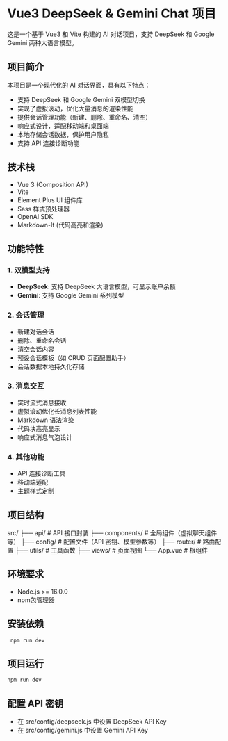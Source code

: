 # Vue3 DeepSeek & Gemini Chat 项目

这是一个基于 Vue3 和 Vite 构建的 AI 对话项目，支持 DeepSeek 和 Google Gemini 两种大语言模型。

## 项目简介

本项目是一个现代化的 AI 对话界面，具有以下特点：
- 支持 DeepSeek 和 Google Gemini 双模型切换
- 实现了虚拟滚动，优化大量消息的渲染性能
- 提供会话管理功能（新建、删除、重命名、清空）
- 响应式设计，适配移动端和桌面端
- 本地存储会话数据，保护用户隐私
- 支持 API 连接诊断功能

## 技术栈

- Vue 3 (Composition API)
- Vite
- Element Plus UI 组件库
- Sass 样式预处理器
- OpenAI SDK
- Markdown-It (代码高亮和渲染)

## 功能特性

### 1. 双模型支持
- **DeepSeek**: 支持 DeepSeek 大语言模型，可显示账户余额
- **Gemini**: 支持 Google Gemini 系列模型

### 2. 会话管理
- 新建对话会话
- 删除、重命名会话
- 清空会话内容
- 预设会话模板（如 CRUD 页面配置助手）
- 会话数据本地持久化存储

### 3. 消息交互
- 实时流式消息接收
- 虚拟滚动优化长消息列表性能
- Markdown 语法渲染
- 代码块高亮显示
- 响应式消息气泡设计

### 4. 其他功能
- API 连接诊断工具
- 移动端适配
- 主题样式定制

## 项目结构

src/ ├── api/ # API 接口封装 ├── components/ # 全局组件（虚拟聊天组件等） ├── config/ # 配置文件（API 密钥、模型参数等） ├── router/ # 路由配置 ├── utils/ # 工具函数 ├── views/ # 页面视图 └── App.vue # 根组件

## 环境要求
- Node.js >= 16.0.0
- npm包管理器

## 安装依赖
```bash
 npm run dev
 ```

## 项目运行
```bash
npm run dev
```

## 配置 API 密钥
- 在 src/config/deepseek.js 中设置 DeepSeek API Key
- 在 src/config/gemini.js 中设置 Gemini API Key
